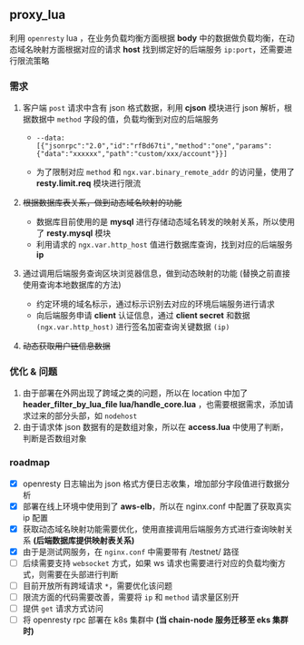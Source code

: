 ## proxy_lua
利用 `openresty` lua ，在业务负载均衡方面根据 **body** 中的数据做负载均衡，在动态域名映射方面根据对应的请求 **host** 找到绑定好的后端服务 `ip:port`，还需要进行限流策略

### 需求
1. 客户端 `post` 请求中含有 json 格式数据，利用 **cjson** 模块进行 json 解析，根据数据中 `method` 字段的值，负载均衡到对应的后端服务
     - `--data:` `[{"jsonrpc":"2.0","id":"rfBd67ti","method":"one","params":{"data":"xxxxxx","path":"custom/xxx/account"}}]`

     - 为了限制对应 `method` 和 `ngx.var.binary_remote_addr` 的访问量，使用了 **resty.limit.req** 模块进行限流
     
2. ~~根据数据库表关系，做到动态域名映射的功能~~
     - 数据库目前使用的是 **mysql** 进行存储动态域名转发的映射关系，所以使用了 **resty.mysql** 模块
     - 利用请求的 `ngx.var.http_host` 值进行数据库查询，找到对应的后端服务 **ip**

3. 通过调用后端服务查询区块浏览器信息，做到动态映射的功能 (替换之前直接使用查询本地数据库的方法)
     - 约定环境的域名标示，通过标示识别去对应的环境后端服务进行请求
     - 向后端服务申请 **client** 认证信息，通过 **client secret** 和数据 `(ngx.var.http_host)` 进行签名加密查询关键数据 `(ip)`

4. ~~动态获取用户链信息数据~~

### 优化 & 问题
1. 由于部署在外网出现了跨域之类的问题，所以在 location 中加了 **header_filter_by_lua_file lua/handle_core.lua** ，也需要根据需求，添加请求过来的部分头部，如 `nodehost`
2. 由于请求体 json 数据有的是数组对象，所以在 **access.lua** 中使用了判断，判断是否数组对象


### roadmap
- [x] openresty 日志输出为 json 格式方便日志收集，增加部分字段值进行数据分析
- [x] 部署在线上环境中使用到了 **aws-elb**，所以在 nginx.conf 中配置了获取真实 ip 配置
- [x] 获取动态域名映射功能需要优化，使用直接调用后端服务方式进行查询映射关系 **(后端数据库提供映射表关系)**
- [x] 由于是测试网服务，在 `nginx.conf` 中需要带有 /testnet/ 路径
- [ ] 后续需要支持 `websocket` 方式，如果 ws 请求也需要进行对应的负载均衡方式，则需要在头部进行判断
- [ ] 目前开放所有跨域请求 `*`，需要优化该问题
- [ ] 限流方面的代码需要改善，需要将 `ip` 和 `method` 请求量区别开
- [ ] 提供 `get` 请求方式访问
- [ ] 将 openresty rpc 部署在 k8s 集群中 **(当 chain-node 服务迁移至 eks 集群时)**